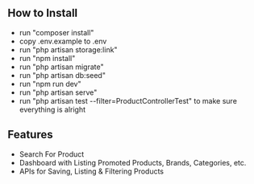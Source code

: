 
## How to Install

- run "composer install"
- copy .env.example to .env
- run "php artisan storage:link"
- run "npm install"
- run "php artisan migrate"
- run "php artisan db:seed"
- run "npm run dev"
- run "php artisan serve"
- run "php artisan test --filter=ProductControllerTest" to make sure everything is alright


## Features

- Search For Product
- Dashboard with Listing Promoted Products, Brands, Categories, etc.
- APIs for Saving, Listing & Filtering Products
